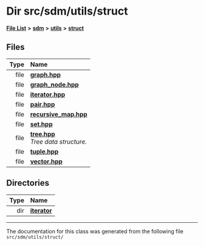 
# Dir src/sdm/utils/struct

<link rel="stylesheet" href="https://cdnjs.cloudflare.com/ajax/libs/KaTeX/0.5.1/katex.min.css">
<link rel="stylesheet" href="https://cdn.jsdelivr.net/github-markdown-css/2.2.1/github-markdown.css"/>



[**File List**](files.md) **>** [**sdm**](dir_ae1b8d8c3d2627954ba53c22978558f0.md) **>** [**utils**](dir_d5f9b32a4b7e3085fe36bb5e85e812de.md) **>** [**struct**](dir_8910f640002ec96a2876ed8b2614abb5.md)











## Files

| Type | Name |
| ---: | :--- |
| file | [**graph.hpp**](graph_8hpp.md) <br> |
| file | [**graph\_node.hpp**](graph__node_8hpp.md) <br> |
| file | [**iterator.hpp**](iterator_8hpp.md) <br> |
| file | [**pair.hpp**](pair_8hpp.md) <br> |
| file | [**recursive\_map.hpp**](recursive__map_8hpp.md) <br> |
| file | [**set.hpp**](set_8hpp.md) <br> |
| file | [**tree.hpp**](tree_8hpp.md) <br>_Tree data structure._  |
| file | [**tuple.hpp**](tuple_8hpp.md) <br> |
| file | [**vector.hpp**](vector_8hpp.md) <br> |

## Directories

| Type | Name |
| ---: | :--- |
| dir | [**iterator**](dir_60a0a37fb281f3cd280189dcd0add656.md) <br> |

















------------------------------
The documentation for this class was generated from the following file `src/sdm/utils/struct/`